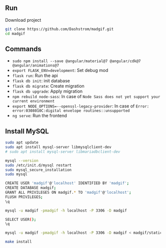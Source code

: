
## Run
Download project
```sh
git clone https://github.com/Dashstrom/madgif.git
cd madgif
```

## Commands
- `sudo npm install --save @angular/material@7 @angular/cdk@7 @angular/animations@7`
- `export FLASK_ENV=development`: Set debug mod
- `flask run`: Run the api
- `flask db init`: init database
- `flask db migrate`: Create migration
- `flask db upgrade`: Apply migration
- `npm rebuild node-sass`: In case of `Node Sass does not yet support your current environment`
- `export NODE_OPTIONS=--openssl-legacy-provider`: In case of `Error: error:0308010C:digital envelope routines::unsupported`
- `ng serve`: Run the frontend

## Install MySQL
```sh
sudo apt update
sudo apt install mysql-server libmysqlclient-dev
# sudo apt install mysql-server libmariadbclient-dev

mysql --version
sudo /etc/init.d/mysql restart
sudo mysql_secure_installation
sudo mysql

CREATE USER 'madgif'@'localhost' IDENTIFIED BY 'madgif';
CREATE DATABASE madgif;
GRANT ALL PRIVILEGES ON madgif.* TO 'madgif'@'localhost';
FLUSH PRIVILEGES;
\q

mysql -u madgif -pmadgif -h localhost -P 3306 -D madgif

SELECT USER();
\q

mysql -u madgif -pmadgif -h localhost -P 3306 -D madgif < madgif/static/schema.sql

make install
```
